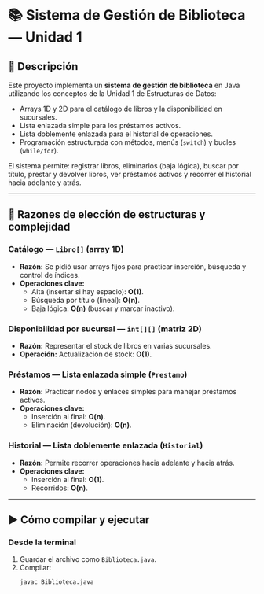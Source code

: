 # 📚 Sistema de Gestión de Biblioteca — Unidad 1

## 📌 Descripción
Este proyecto implementa un **sistema de gestión de biblioteca** en Java utilizando los conceptos de la Unidad 1 de Estructuras de Datos:
- Arrays 1D y 2D para el catálogo de libros y la disponibilidad en sucursales.
- Lista enlazada simple para los préstamos activos.
- Lista doblemente enlazada para el historial de operaciones.
- Programación estructurada con métodos, menús (`switch`) y bucles (`while/for`).

El sistema permite: registrar libros, eliminarlos (baja lógica), buscar por título, prestar y devolver libros, ver préstamos activos y recorrer el historial hacia adelante y atrás.

---

## 🧩 Razones de elección de estructuras y complejidad

### Catálogo — `Libro[]` (array 1D)
- **Razón:** Se pidió usar arrays fijos para practicar inserción, búsqueda y control de índices.
- **Operaciones clave:**
  - Alta (insertar si hay espacio): **O(1)**.
  - Búsqueda por título (lineal): **O(n)**.
  - Baja lógica: **O(n)** (buscar y marcar inactivo).

### Disponibilidad por sucursal — `int[][]` (matriz 2D)
- **Razón:** Representar el stock de libros en varias sucursales.
- **Operación:** Actualización de stock: **O(1)**.

### Préstamos — Lista enlazada simple (`Prestamo`)
- **Razón:** Practicar nodos y enlaces simples para manejar préstamos activos.
- **Operaciones clave:**
  - Inserción al final: **O(n)**.
  - Eliminación (devolución): **O(n)**.

### Historial — Lista doblemente enlazada (`Historial`)
- **Razón:** Permite recorrer operaciones hacia adelante y hacia atrás.
- **Operaciones clave:**
  - Inserción al final: **O(1)**.
  - Recorridos: **O(n)**.

---

## ▶️ Cómo compilar y ejecutar

### Desde la terminal
1. Guardar el archivo como `Biblioteca.java`.
2. Compilar:
   ```bash
   javac Biblioteca.java
